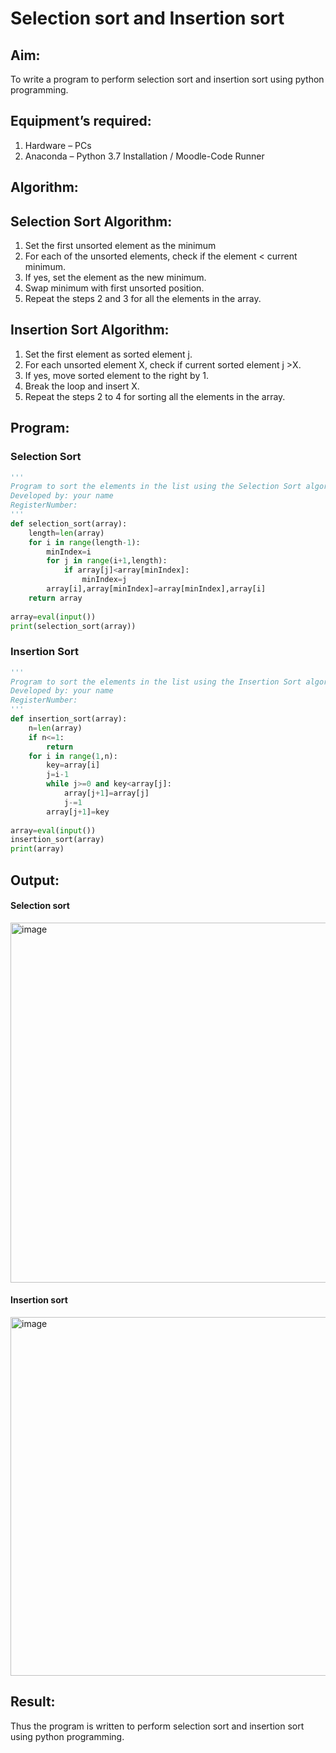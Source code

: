 # Selection sort and Insertion sort
## Aim:
To write a program to perform selection sort and insertion sort using python programming.
## Equipment’s required:
1.	Hardware – PCs
2.	Anaconda – Python 3.7 Installation / Moodle-Code Runner
## Algorithm:
## Selection Sort Algorithm:
1.	Set the first unsorted element as the minimum
2.	For each of the unsorted elements, check if the element < current minimum.
3.	If yes, set the element as the new minimum.
4.	Swap minimum with first unsorted position.
5.	Repeat the steps 2 and 3 for all the elements in the array.
## Insertion Sort Algorithm:
1.	Set the first element as sorted element j.
2.	For each unsorted element X, check if current sorted element j >X.
3.	If yes, move sorted element to the right by 1.
4.	Break the loop and insert X.
5.	Repeat the steps 2 to 4 for sorting all the elements in the array.
## Program:
### Selection Sort
```Python
''' 
Program to sort the elements in the list using the Selection Sort algorithm.
Developed by: your name
RegisterNumber: 
'''
def selection_sort(array):
    length=len(array)
    for i in range(length-1):
        minIndex=i
        for j in range(i+1,length):
            if array[j]<array[minIndex]:
                minIndex=j
        array[i],array[minIndex]=array[minIndex],array[i]
    return array
    
array=eval(input())
print(selection_sort(array))
```
### Insertion Sort
```Python
''' 
Program to sort the elements in the list using the Insertion Sort algorithm.
Developed by: your name
RegisterNumber: 
'''
def insertion_sort(array):
    n=len(array)
    if n<=1:
        return
    for i in range(1,n):
        key=array[i]
        j=i-1
        while j>=0 and key<array[j]:
            array[j+1]=array[j]
            j-=1
        array[j+1]=key
        
array=eval(input())
insertion_sort(array)
print(array)
```

## Output:
#### Selection sort
<img width="576" alt="image" src="https://github.com/Nijeesh-bit/Sorting-Algorithm/assets/89188014/dd130a4b-4b0c-45eb-9e44-d4af00f97c60">

#### Insertion sort
<img width="574" alt="image" src="https://github.com/Nijeesh-bit/Sorting-Algorithm/assets/89188014/5f9143df-54f8-44a2-be97-5cc3c605390b">

## Result:
Thus the program is written to perform selection sort and insertion sort using python programming.
